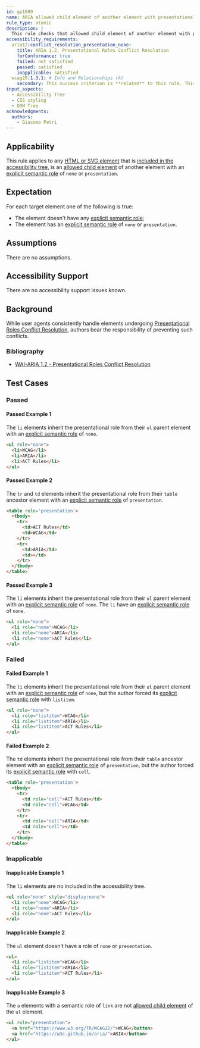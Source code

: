 ```yaml
---
id: gp1889
name: ARIA allowed child element of another element with presentational role
rule_type: atomic
description: |
  This rule checks that allowed child element of another element with presentational role does not cause presentational roles conflicts
accessibility_requirements:
  aria12:conflict_resolution_presentation_none:
    title: ARIA 1.2, Presentational Roles Conflict Resolution
    forConformance: true
    failed: not satisfied
    passed: satisfied
    inapplicable: satisfied
  wcag20:1.3.1: # Info and Relationships (A)
    secondary: This success criterion is **related** to this rule. This is because ancestor elements assigned a presentational role with semantic allowed child elements may prevents assistive technologies to convey relationship details, potentially leading to WCAG violations. Some of the examples that either pass or fail overlap with this success criterion.
input_aspects:
  - Accessibility Tree
  - CSS styling
  - DOM Tree
acknowledgments:
  authors:
    - Giacomo Petri
---
```


## Applicability

This rule applies to any [HTML or SVG element][] that is [included in the accessibility tree][], is an [allowed child element](https://w3c.github.io/aria/#mustContain) of another element with an [explicit semantic role][] of `none` or `presentation`.

## Expectation

For each target element one of the following is true:
- The element doesn't have any [explicit semantic role][];
- The element has an [explicit semantic role][] of `none` or `presentation`.

## Assumptions

There are no assumptions.

## Accessibility Support

There are no accessibility support issues known.

## Background

While user agents consistently handle elements undergoing [Presentational Roles Conflict Resolution][], authors bear the responsibility of preventing such conflicts.

### Bibliography

- [WAI-ARIA 1.2 - Presentational Roles Conflict Resolution][Presentational Roles Conflict Resolution]

## Test Cases

### Passed

#### Passed Example 1

The `li` elements inherit the presentational role from their `ul` parent element with an [explicit semantic role][] of `none`.

```html
<ul role="none">
  <li>WCAG</li>
  <li>ARIA</li>
  <li>ACT Rules</li>
</ul>
```

#### Passed Example 2

The `tr` and `td` elements inherit the presentational role from their `table` ancestor element with an [explicit semantic role][] of `presentation`.

```html
<table role='presentation'>
  <tbody>
    <tr>
      <td>ACT Rules</td>
      <td>WCAG</td>
    </tr>
    <tr>
      <td>ARIA</td>
      <td></td>
    </tr>
  </tbody>
</table>
```

#### Passed Example 3

The `li` elements inherit the presentational role from their `ul` parent element with an [explicit semantic role][] of `none`. The `li` have an [explicit semantic role][] of `none`.

```html
<ul role="none">
  <li role="none">WCAG</li>
  <li role="none">ARIA</li>
  <li role="none">ACT Rules</li>
</ul>
```

### Failed

#### Failed Example 1

The `li` elements inherit the presentational role from their `ul` parent element with an [explicit semantic role][] of `none`, but the author forced its [explicit semantic role][] with `listitem`.

```html
<ul role="none">
  <li role="listitem">WCAG</li>
  <li role="listitem">ARIA</li>
  <li role="listitem">ACT Rules</li>
</ul>
```

#### Failed Example 2

The `td` elements inherit the presentational role from their `table` ancestor element with an [explicit semantic role][] of `presentation`, but the author forced its [explicit semantic role][] with `cell`.

```html
<table role='presentation'>
  <tbody>
    <tr>
      <td role="cell">ACT Rules</td>
      <td role="cell">WCAG</td>
    </tr>
    <tr>
      <td role="cell">ARIA</td>
      <td role="cell"></td>
    </tr>
  </tbody>
</table>
```

### Inapplicable

#### Inapplicable Example 1

The `li` elements are no included in the accessibility tree.

```html
<ul role="none" style="display:none">
  <li role="none">WCAG</li>
  <li role="none">ARIA</li>
  <li role="none">ACT Rules</li>
</ul>
```

#### Inapplicable Example 2

The `ul` element doesn't have a role of `none` or `presentation`.

```html
<ul>
  <li role="listitem">WCAG</li>
  <li role="listitem">ARIA</li>
  <li role="listitem">ACT Rules</li>
</ul>
```

#### Inapplicable Example 3

The `a` elements with a semantic role of `link` are not [allowed child element](https://w3c.github.io/aria/#mustContain) of the `ul` element.

```html
<ul role="presentation">
  <a href="https://www.w3.org/TR/WCAG22/">WCAG</button>
  <a href="https://w3c.github.io/aria/">ARIA</button>
</ul>
```

[explicit semantic role]: #explicit-role 'Definition of Explicit Role'
[inherited semantic role]: https://w3c.github.io/aria/#presentational-role-inheritance
[included in the accessibility tree]: #included-in-the-accessibility-tree 'Definition of Included in the Accessibility Tree'
[presentational roles conflict resolution]: https://www.w3.org/TR/wai-aria-1.2/#conflict_resolution_presentation_none 'Presentational Roles Conflict Resolution'
[wai-aria 1.2]: https://www.w3.org/TR/wai-aria-1.2/
[html or svg element]: #namespaced-element
